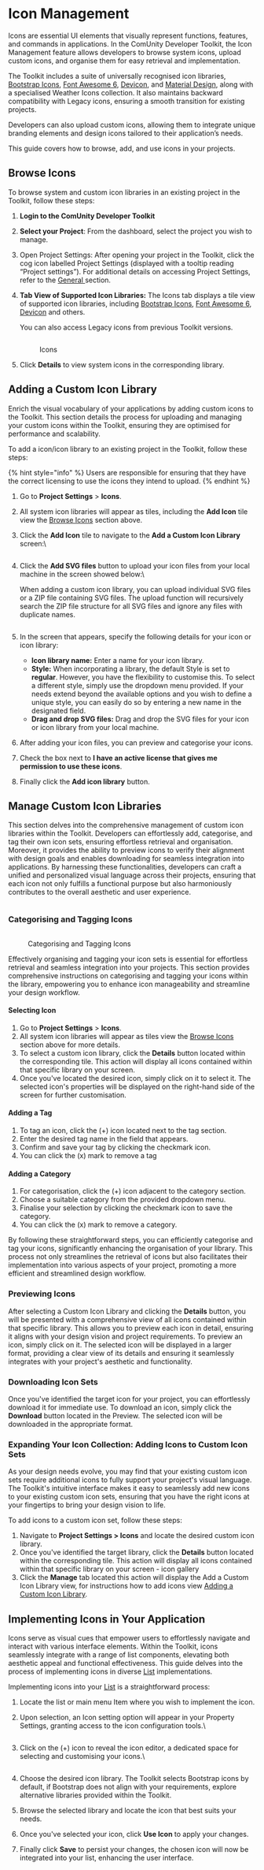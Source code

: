 # Icon Management

Icons are essential UI elements that visually represent functions, features, and commands in applications. In the ComUnity Developer Toolkit, the Icon Management feature allows developers to browse system icons, upload custom icons, and organise them for easy retrieval and implementation.

The Toolkit includes a suite of universally recognised icon libraries,  [Bootstrap Icons](https://icons.getbootstrap.com/), [Font Awesome 6](https://fontawesome.com/), [Devicon](https://devicon.dev/), and [Material Design](https://m3.material.io/), along with a specialised Weather Icons collection. It also maintains backward compatibility with Legacy icons, ensuring a smooth transition for existing projects.

Developers can also upload custom icons, allowing them to integrate unique branding elements and design icons tailored to their application’s needs.

This guide covers how to browse, add, and use icons in your projects.

## **Browse Icons**

To browse system and custom icon libraries in an existing project in the Toolkit, follow these steps:

1. **Login to the ComUnity Developer Toolkit**
2. **Select your Project**: From the dashboard, select the project you wish to manage.
3. Open Project Settings: After opening your project in the Toolkit, click the cog icon labelled Project Settings (displayed with a tooltip reading “Project settings”). For additional details on accessing Project Settings, refer to the [General ](general.md)section.
4.  **Tab View of Supported Icon Libraries:** The Icons tab displays a tile view of supported icon libraries, including [Bootstrap Icons](https://icons.getbootstrap.com/), [Font Awesome 6](https://fontawesome.com/), [Devicon](https://devicon.dev/)  and others.

    You can also access Legacy icons from previous Toolkit versions.



    <figure><img src="../../.gitbook/assets/image (477).png" alt=""><figcaption><p>Icons</p></figcaption></figure>
5. Click **Details** to view system icons in the corresponding library.

## **Adding a Custom Icon Library**

Enrich the visual vocabulary of your applications by adding custom icons to the Toolkit. This section details the process for uploading and managing your custom icons within the Toolkit, ensuring they are optimised for performance and scalability.

To add a icon/icon library to an existing project in the Toolkit, follow these steps:

{% hint style="info" %}
Users are responsible for ensuring that they have the correct licensing to use the icons they intend to upload.
{% endhint %}

1. Go to **Project Settings** > **Icons**.
2. All system icon libraries will appear as tiles, including the **Add Icon** tile view the [Browse Icons](icon-management.md#browse-icons) section above.
3.  Click the **Add Icon** tile to navigate to the **Add a Custom Icon Library** screen:\


    <figure><img src="../../.gitbook/assets/image (320).png" alt=""><figcaption></figcaption></figure>
4.  Click the **Add SVG files** button to upload your icon files from your local machine in the screen showed below:\


    When adding a custom icon library, you can upload individual SVG files or a ZIP file containing SVG files. The upload function will recursively search the ZIP file structure for all SVG files and ignore any files with duplicate names.

    <figure><img src="../../.gitbook/assets/image (330).png" alt=""><figcaption></figcaption></figure>
5. In the screen that appears, specify the following details for your icon or icon library:
   * **Icon library name:** Enter a name for your icon library.
   * **Style:** When incorporating a library, the default Style is set to **regular**. However, you have the flexibility to customise this. To select a different style, simply use the dropdown menu provided. If your needs extend beyond the available options and you wish to define a unique style, you can easily do so by entering a new name in the designated field.
   * **Drag and drop SVG files:** Drag and drop the SVG files for your icon or icon library from your local machine.
6. After adding your icon files, you can preview and categorise your icons.
7. Check the box next to **I have an active license that gives me permission to use these icons**.
8. Finally click the **Add icon library** button.

## Manage Custom Icon Libraries

This section delves into the comprehensive management of custom icon libraries within the Toolkit. Developers can effortlessly add, categorise, and tag their own icon sets, ensuring effortless retrieval and organisation. Moreover, it provides the ability to preview icons to verify their alignment with design goals and enables downloading for seamless integration into applications. By harnessing these functionalities, developers can craft a unified and personalized visual language across their projects, ensuring that each icon not only fulfills a functional purpose but also harmoniously contributes to the overall aesthetic and user experience.

<figure><img src="../../.gitbook/assets/image (152).png" alt=""><figcaption></figcaption></figure>

### **Categorising and Tagging Icons**

<figure><img src="../../.gitbook/assets/image (149).png" alt=""><figcaption><p>Categorising and Tagging Icons</p></figcaption></figure>

Effectively organising and tagging your icon sets is essential for effortless retrieval and seamless integration into your projects. This section provides comprehensive instructions on categorising and tagging your icons within the library, empowering you to enhance icon manageability and streamline your design workflow.

#### Selecting Icon

1. Go to **Project Settings** > **Icons**.
2. All system icon libraries will appear as tiles view the [Browse Icons](icon-management.md#browse-icons) section above for more details.
3. To select a custom icon library, click the **Details** button located within the corresponding tile. This action will display all icons contained within that specific library on your screen.
4. &#x20;Once you've located the desired icon, simply click on it to select it. The selected icon's properties will be displayed on the right-hand side of the screen for further customisation.

#### **Adding a Tag**

1. To tag an icon, click the (+) icon located next to the tag section.
2. Enter the desired tag name in the field that appears.
3. Confirm and save your tag by clicking the checkmark icon.
4. You can click the (x) mark to remove a tag

#### **Adding a Category**

1. For categorisation, click the (+) icon adjacent to the category section.
2. Choose a suitable category from the provided dropdown menu.
3. Finalise your selection by clicking the checkmark icon  to save the category.
4. You can click the (x) mark to remove a category.

By following these straightforward steps, you can efficiently categorise and tag your icons, significantly enhancing the organisation of your library. This process not only streamlines the retrieval of icons but also facilitates their implementation into various aspects of your project, promoting a more efficient and streamlined design workflow.

### **Previewing Icons**

After selecting a Custom Icon Library and clicking the **Details** button, you will be presented with a comprehensive view of all icons contained within that specific library. This allows you to preview each icon in detail, ensuring it aligns with your design vision and project requirements. To preview an icon, simply click on it. The selected icon will be displayed in a larger format, providing a clear view of its details and ensuring it seamlessly integrates with your project's aesthetic and functionality.

### **Downloading Icon Sets**

Once you've identified the target icon for your project, you can effortlessly download it for immediate use. To download an icon, simply click the **Download** button located in the Preview. The selected icon will be downloaded in the appropriate format.

### **Expanding Your Icon Collection: Adding Icons to Custom Icon Sets**

As your design needs evolve, you may find that your existing custom icon sets require additional icons to fully support your project's visual language. The Toolkit's intuitive interface makes it easy to seamlessly add new icons to your existing custom icon sets, ensuring that you have the right icons at your fingertips to bring your design vision to life.

To add icons to a custom icon set, follow these steps:

1. &#x20;Navigate to **Project Settings > Icons** and locate the desired custom icon library.
2. Once you've identified the target library, click the **Details** button located within the corresponding tile. This action will display all icons contained within that specific library on your screen - icon gallery
3. Click the **Manage** tab located this action will display the Add a Custom Icon Library view, for instructions how to add icons view [Adding a Custom Icon Library](icon-management.md#adding-a-custom-icon-library).

## **Implementing Icons in Your Application**

Icons serve as visual cues that empower users to effortlessly navigate and interact with various interface elements. Within the Toolkit, icons seamlessly integrate with a range of list components, elevating both aesthetic appeal and functional effectiveness. This guide delves into the process of implementing icons in diverse [List](../../toolkit-guides/screens/building-screens/screen-controls.md#list) implementations.

Implementing icons into your [List](../../toolkit-guides/screens/building-screens/screen-controls.md#list) is a straightforward process:

1. Locate the list or main menu Item where you wish to implement the icon.&#x20;
2.  Upon selection, an Icon setting option will appear in your Property Settings, granting access to the icon configuration tools.\


    <figure><img src="../../.gitbook/assets/image (325).png" alt=""><figcaption></figcaption></figure>
3.  Click on the (+) icon to reveal the icon editor, a dedicated space for selecting and customising your icons.\


    <figure><img src="../../.gitbook/assets/image (322).png" alt=""><figcaption></figcaption></figure>
4. Choose the desired icon library. The Toolkit selects Bootstrap icons by default, if Bootstrap does not align with your requirements, explore alternative libraries provided within the Toolkit.
5. Browse the selected library and locate the icon that best suits your needs.
6. Once you've selected your icon, click **Use Icon** to apply your changes.
7. Finally click **Save** to persist your changes, the chosen icon will now be integrated into your list, enhancing the user interface.
